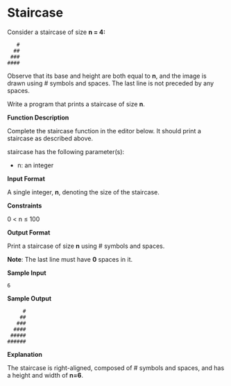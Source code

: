 # Staircase

Consider a staircase of size **n = 4:**

```
   #
  ##
 ###
####
```

Observe that its base and height are both equal to **n**, and the image is drawn using # symbols and spaces. The last line is not preceded by any spaces.

Write a program that prints a staircase of size **n**.

**Function Description**

Complete the staircase function in the editor below. It should print a staircase as described above.

staircase has the following parameter(s):

* n: an integer

**Input Format**

A single integer, **n**, denoting the size of the staircase.

**Constraints**

0 < n ≤ 100 

**Output Format**

Print a staircase of size **n** using # symbols and spaces.

**Note**: The last line must have **0** spaces in it.

**Sample Input**
```
6
```

**Sample Output**
```
     #
    ##
   ###
  ####
 #####
######
```

**Explanation**

The staircase is right-aligned, composed of # symbols and spaces, and has a height and width of **n=6**.


